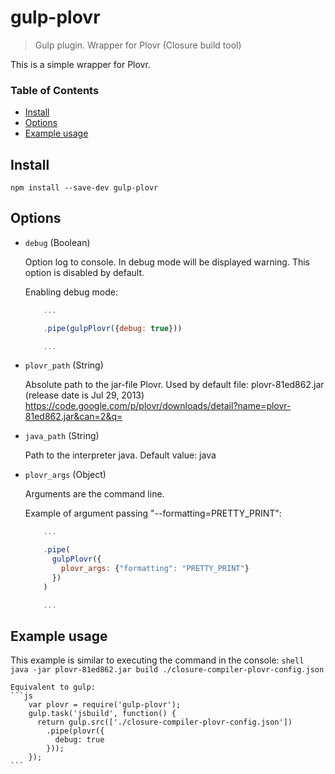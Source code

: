 # gulp-plovr
> Gulp plugin. Wrapper for Plovr (Closure build tool)

This is a simple wrapper for Plovr.

### Table of Contents

- [Install](#install)
- [Options](#options)
- [Example usage](#example-usage)

## Install

```shell
npm install --save-dev gulp-plovr
```

## Options

  - `debug` (Boolean)
  
    Option log to console. In debug mode will be displayed warning.
    This option is disabled by default.

    Enabling debug mode:
    ```js
        ...

        .pipe(gulpPlovr({debug: true}))

        ...
    ```

  - `plovr_path` (String)

    Absolute path to the jar-file Plovr.
    Used by default file: plovr-81ed862.jar (release date is Jul 29, 2013)
    https://code.google.com/p/plovr/downloads/detail?name=plovr-81ed862.jar&can=2&q=

  - `java_path` (String)

    Path to the interpreter java.
    Default value: java

  - `plovr_args` (Object)

    Arguments are the command line.

    Example of argument passing "--formatting=PRETTY_PRINT":
    ```js
        ...

        .pipe(
          gulpPlovr({
            plovr_args: {"formatting": "PRETTY_PRINT"}
          })
        )

        ...
    ```

## Example usage

This example is similar to executing the command in the console:
    ```shell
        java -jar plovr-81ed862.jar build ./closure-compiler-plovr-config.json
    ```

    Equivalent to gulp:
    ```js
        var plovr = require('gulp-plovr');
        gulp.task('jsbuild', function() {
          return gulp.src(['./closure-compiler-plovr-config.json'])
            .pipe(plovr({
              debug: true
            }));
        });
    ```
